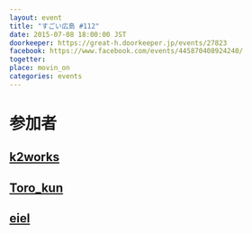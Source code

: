 ```yaml
---
layout: event
title: "すごい広島 #112"
date: 2015-07-08 18:00:00 JST
doorkeeper: https://great-h.doorkeeper.jp/events/27823
facebook: https://www.facebook.com/events/445870408924240/
togetter:
place: movin_on
categories: events
---
```


# 参加者


## [k2works](https://github.com/k2works)


## [Toro_kun](https://twitter.com/Toro_kun)


## [eiel](http://eiel.info/)
